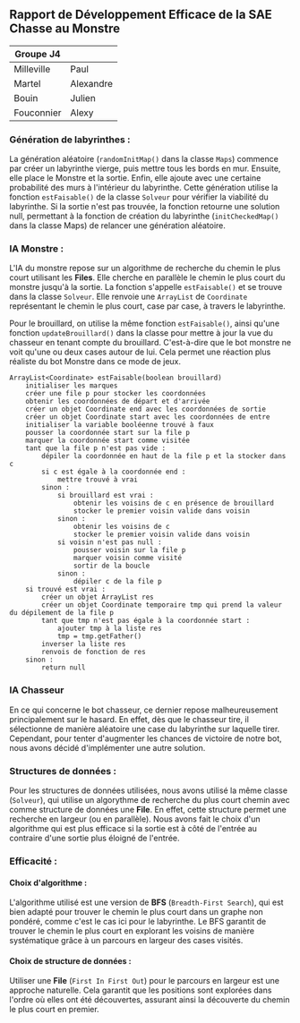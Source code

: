 ## Rapport de Développement Efficace de la SAE Chasse au Monstre

| Groupe J4 |       |
|------------|-----------|
| Milleville | Paul      |
| Martel     | Alexandre |
| Bouin      | Julien    |
| Fouconnier | Alexy     |


### Génération de labyrinthes :

La génération aléatoire (`randomInitMap()` dans la classe `Maps`) commence par créer un labyrinthe vierge, puis mettre tous les bords en mur. Ensuite, elle place le Monstre et la sortie. Enfin, elle ajoute avec une certaine probabilité des murs à l'intérieur du labyrinthe. Cette génération utilise la fonction `estFaisable()` de la classe `Solveur` pour vérifier la viabilité du labyrinthe. Si la sortie n'est pas trouvée, la fonction retourne une solution null, permettant à la fonction de création du labyrinthe (`initCheckedMap()` dans la classe Maps) de relancer une génération aléatoire.

### IA Monstre :

L'IA du monstre repose sur un algorithme de recherche du chemin le plus court utilisant les **Files**. Elle cherche en parallèle le chemin le plus court du monstre jusqu'à la sortie. La fonction s'appelle `estFaisable()` et se trouve dans la classe `Solveur`. Elle renvoie une `ArrayList` de `Coordinate` représentant le chemin le plus court, case par case, à travers le labyrinthe.

Pour le brouillard, on utilise la même fonction `estFaisable()`, ainsi qu'une fonction `updateBrouillard()` dans la classe pour mettre à jour la vue du chasseur en tenant compte du brouillard. C'est-à-dire que le bot monstre ne voit qu'une ou deux cases autour de lui. Cela permet une réaction plus réaliste du bot Monstre dans ce mode de jeux.


```
ArrayList<Coordinate> estFaisable(boolean brouillard)
    initialiser les marques 
    créer une file p pour stocker les coordonnées 
    obtenir les coordonnées de départ et d'arrivée
    créer un objet Coordinate end avec les coordonnées de sortie 
    créer un objet Coordinate start avec les coordonnées de entre 
    initialiser la variable booléenne trouvé à faux
    pousser la coordonnée start sur la file p
    marquer la coordonnée start comme visitée 
    tant que la file p n'est pas vide : 
        dépiler la coordonnée en haut de la file p et la stocker dans c
        si c est égale à la coordonnée end : 
            mettre trouvé à vrai 
        sinon : 
            si brouillard est vrai : 
                obtenir les voisins de c en présence de brouillard
                stocker le premier voisin valide dans voisin 
            sinon :
                obtenir les voisins de c 
                stocker le premier voisin valide dans voisin
            si voisin n'est pas null : 
                pousser voisin sur la file p
                marquer voisin comme visité 
                sortir de la boucle
            sinon : 
                dépiler c de la file p
    si trouvé est vrai : 
        créer un objet ArrayList res 
        créer un objet Coordinate temporaire tmp qui prend la valeur du dépilement de la file p 
        tant que tmp n'est pas égale à la coordonnée start : 
            ajouter tmp à la liste res 
            tmp = tmp.getFather()
        inverser la liste res 
        renvois de fonction de res 
    sinon : 
        return null

```

### IA Chasseur

En ce qui concerne le bot chasseur, ce dernier repose malheureusement principalement sur le hasard. En effet, dès que le chasseur tire, il sélectionne de manière aléatoire une case du labyrinthe sur laquelle tirer. Cependant, pour tenter d'augmenter les chances de victoire de notre bot, nous avons décidé d'implémenter une autre solution.


### Structures de données :

Pour les structures de données utilisées, nous avons utilisé la même classe (`Solveur`), qui utilise un algorythme de recherche du plus court chemin avec comme structure de données une **File**. En effet, cette structure permet une recherche en largeur (ou en parallèle). Nous avons fait le choix d'un algorithme qui est plus efficace si la  sortie est à côté de l'entrée au contraire d'une sortie plus éloigné de l'entrée.

### Efficacité :

#### Choix d'algorithme :

L'algorithme utilisé est une version de **BFS** (`Breadth-First Search`), qui est bien adapté pour trouver le chemin le plus court dans un graphe non pondéré, comme c'est le cas ici pour le labyrinthe. Le BFS garantit de trouver le chemin le plus court en explorant les voisins de manière systématique grâce à un parcours en largeur des cases visités.

#### Choix de structure de données :

Utiliser une **File** (`First In First Out`) pour le parcours en largeur est une approche naturelle. Cela garantit que les positions sont explorées dans l'ordre où elles ont été découvertes, assurant ainsi la découverte du chemin le plus court en premier.